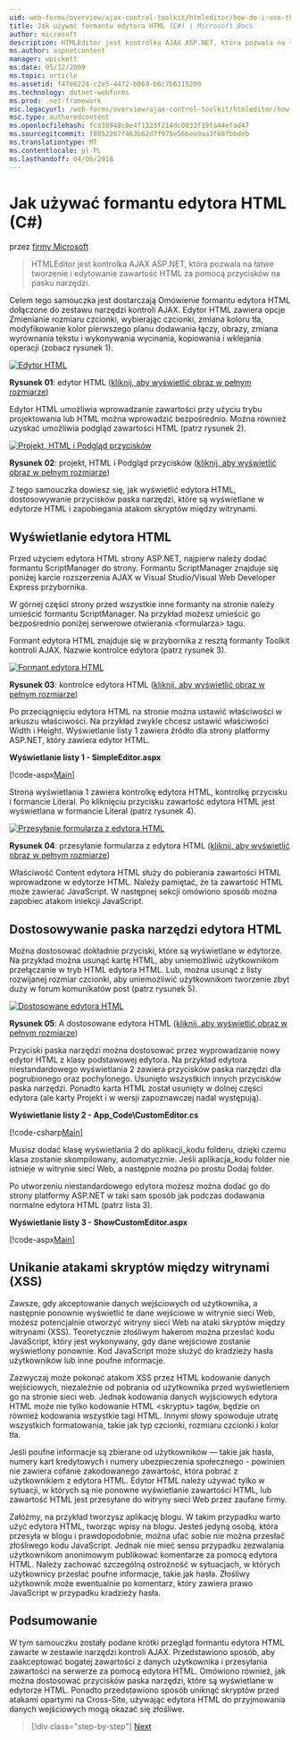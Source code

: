 ```yaml
---
uid: web-forms/overview/ajax-control-toolkit/htmleditor/how-do-i-use-the-html-editor-control-cs
title: Jak używać formantu edytora HTML (C#) | Microsoft Docs
author: microsoft
description: HTMLEditor jest kontrolka AJAX ASP.NET, która pozwala na łatwe tworzenie i edytowanie zawartość HTML za pomocą przycisków na pasku narzędzi.
ms.author: aspnetcontent
manager: wpickett
ms.date: 05/12/2009
ms.topic: article
ms.assetid: f47e6224-c2e5-4472-b069-b6c7b6115200
ms.technology: dotnet-webforms
ms.prod: .net-framework
msc.legacyurl: /web-forms/overview/ajax-control-toolkit/htmleditor/how-do-i-use-the-html-editor-control-cs
msc.type: authoredcontent
ms.openlocfilehash: fca18948c0e4f1323f214dc0033f19fa44efad47
ms.sourcegitcommit: f8852267f463b62d7f975e56bea9aa3f68fbbdeb
ms.translationtype: MT
ms.contentlocale: pl-PL
ms.lasthandoff: 04/06/2018
---
```

<a name="how-do-i-use-the-html-editor-control-c"></a>Jak używać formantu edytora HTML (C#)
====================
przez [firmy Microsoft](https://github.com/microsoft)

> HTMLEditor jest kontrolka AJAX ASP.NET, która pozwala na łatwe tworzenie i edytowanie zawartość HTML za pomocą przycisków na pasku narzędzi.


Celem tego samouczka jest dostarczają Omówienie formantu edytora HTML dołączone do zestawu narzędzi kontroli AJAX. Edytor HTML zawiera opcje Zmienianie rozmiaru czcionki, wybierając czcionki, zmiana koloru tła, modyfikowanie kolor pierwszego planu dodawania łączy, obrazy, zmiana wyrównania tekstu i wykonywania wycinania, kopiowania i wklejania operacji (zobacz rysunek 1).


[![Edytor HTML](how-do-i-use-the-html-editor-control-cs/_static/image1.jpg)](how-do-i-use-the-html-editor-control-cs/_static/image1.png)

**Rysunek 01**: edytor HTML ([kliknij, aby wyświetlić obraz w pełnym rozmiarze](how-do-i-use-the-html-editor-control-cs/_static/image2.png))


Edytor HTML umożliwia wprowadzanie zawartości przy użyciu trybu projektowania lub HTML można wprowadzić bezpośrednio. Można również uzyskać umożliwia podgląd zawartości HTML (patrz rysunek 2).


[![Projekt, HTML i Podgląd przycisków](how-do-i-use-the-html-editor-control-cs/_static/image2.jpg)](how-do-i-use-the-html-editor-control-cs/_static/image3.png)

**Rysunek 02**: projekt, HTML i Podgląd przycisków ([kliknij, aby wyświetlić obraz w pełnym rozmiarze](how-do-i-use-the-html-editor-control-cs/_static/image4.png))


Z tego samouczka dowiesz się, jak wyświetlić edytora HTML, dostosowywanie przycisków paska narzędzi, które są wyświetlane w edytorze HTML i zapobiegania atakom skryptów między witrynami.

## <a name="displaying-the-html-editor"></a>Wyświetlanie edytora HTML

Przed użyciem edytora HTML strony ASP.NET, najpierw należy dodać formantu ScriptManager do strony. Formantu ScriptManager znajduje się poniżej karcie rozszerzenia AJAX w Visual Studio/Visual Web Developer Express przybornika.

W górnej części strony przed wszystkie inne formanty na stronie należy umieścić formantu ScriptManager. Na przykład możesz umieścić go bezpośrednio poniżej serwerowe otwierania &lt;formularza&gt; tagu.

Formant edytora HTML znajduje się w przybornika z resztą formanty Toolkit kontroli AJAX. Nazwie kontrolce edytora (patrz rysunek 3).


[![Formant edytora HTML](how-do-i-use-the-html-editor-control-cs/_static/image3.jpg)](how-do-i-use-the-html-editor-control-cs/_static/image5.png)

**Rysunek 03**: kontrolce edytora HTML ([kliknij, aby wyświetlić obraz w pełnym rozmiarze](how-do-i-use-the-html-editor-control-cs/_static/image6.png))


Po przeciągnięciu edytora HTML na stronie można ustawić właściwości w arkuszu właściwości. Na przykład zwykle chcesz ustawić właściwości Width i Height. Wyświetlanie listy 1 zawiera źródło dla strony platformy ASP.NET, który zawiera edytor HTML.

**Wyświetlanie listy 1 - SimpleEditor.aspx**

[!code-aspx[Main](how-do-i-use-the-html-editor-control-cs/samples/sample1.aspx)]

Strona wyświetlania 1 zawiera kontrolkę edytora HTML, kontrolkę przycisku i formancie Literal. Po kliknięciu przycisku zawartość edytora HTML jest wyświetlana w formancie Literal (patrz rysunek 4).


[![Przesyłanie formularza z edytora HTML](how-do-i-use-the-html-editor-control-cs/_static/image4.jpg)](how-do-i-use-the-html-editor-control-cs/_static/image7.png)

**Rysunek 04**: przesyłanie formularza z edytora HTML ([kliknij, aby wyświetlić obraz w pełnym rozmiarze](how-do-i-use-the-html-editor-control-cs/_static/image8.png))


Właściwość Content edytora HTML służy do pobierania zawartości HTML wprowadzone w edytorze HTML. Należy pamiętać, że ta zawartość HTML może zawierać JavaScript. W następnej sekcji omówiono sposób można zapobiec atakom iniekcji JavaScript.

## <a name="customizing-the-html-editor-toolbar"></a>Dostosowywanie paska narzędzi edytora HTML

Można dostosować dokładnie przyciski, które są wyświetlane w edytorze. Na przykład można usunąć kartę HTML, aby uniemożliwić użytkownikom przełączanie w tryb HTML edytora HTML. Lub, można usunąć z listy rozwijanej rozmiar czcionki, aby uniemożliwić użytkownikom tworzenie zbyt duży w forum komunikatów post (patrz rysunek 5).


[![Dostosowane edytora HTML](how-do-i-use-the-html-editor-control-cs/_static/image5.jpg)](how-do-i-use-the-html-editor-control-cs/_static/image9.png)

**Rysunek 05**: A dostosowane edytora HTML ([kliknij, aby wyświetlić obraz w pełnym rozmiarze](how-do-i-use-the-html-editor-control-cs/_static/image10.png))


Przyciski paska narzędzi można dostosować przez wyprowadzanie nowy edytor HTML z klasy podstawowej edytora. Na przykład edytora niestandardowego wyświetlania 2 zawiera przycisków paska narzędzi dla pogrubionego oraz pochylonego. Usunięto wszystkich innych przycisków paska narzędzi. Ponadto karta HTML został usunięty w dolnej części edytora (ale karty Projekt i w wersji zapoznawczej nadal występują).

**Wyświetlanie listy 2 - App\_Code\CustomEditor.cs**

[!code-csharp[Main](how-do-i-use-the-html-editor-control-cs/samples/sample2.cs)]

Musisz dodać klasę wyświetlania 2 do aplikacji\_kodu folderu, dzięki czemu klasa zostanie skompilowany, automatycznie. Jeśli aplikacja\_kodu folder nie istnieje w witrynie sieci Web, a następnie można po prostu Dodaj folder.

Po utworzeniu niestandardowego edytora możesz można dodać go do strony platformy ASP.NET w taki sam sposób jak podczas dodawania normalne edytora HTML (patrz lista 3).

**Wyświetlanie listy 3 - ShowCustomEditor.aspx**

[!code-aspx[Main](how-do-i-use-the-html-editor-control-cs/samples/sample3.aspx)]

## <a name="avoiding-cross-site-scripting-xss-attacks"></a>Unikanie atakami skryptów między witrynami (XSS)

Zawsze, gdy akceptowanie danych wejściowych od użytkownika, a następnie ponownie wyświetlić te dane wejściowe w witrynie sieci Web, możesz potencjalnie otworzyć witryny sieci Web na ataki skryptów między witrynami (XSS). Teoretycznie złośliwym hakerom można przesłać kodu JavaScript, który jest wykonywany, gdy dane wejściowe zostanie wyświetlony ponownie. Kod JavaScript może służyć do kradzieży hasła użytkowników lub inne poufne informacje.

Zazwyczaj może pokonać atakom XSS przez HTML kodowanie danych wejściowych, niezależnie od pobrania od użytkownika przed wyświetleniem go na stronie sieci web. Jednak kodowania danych wyjściowych edytora HTML może nie tylko kodowanie HTML &lt;skryptu&gt; tagów, będzie on również kodowania wszystkie tagi HTML. Innymi słowy spowoduje utratę wszystkich formatowania, takie jak typ czcionki, rozmiaru czcionki i kolor tła.

Jeśli poufne informacje są zbierane od użytkowników — takie jak hasła, numery kart kredytowych i numery ubezpieczenia społecznego - powinien nie zawiera cofanie zakodowanego zawartość, która pobrać z użytkownikiem z edytora HTML. Edytor HTML należy używać tylko w sytuacji, w których są nie ponowne wyświetlanie zawartości HTML, lub zawartość HTML jest przesyłane do witryny sieci Web przez zaufane firmy.

Załóżmy, na przykład tworzysz aplikację blogu. W takim przypadku warto użyć edytora HTML, tworząc wpisy na blogu. Jesteś jedyną osobą, która przesyła w blogu i prawdopodobnie, można ufać sobie nie można przesłać złośliwego kodu JavaScript. Jednak nie mieć sensu przypadku zezwalania użytkownikom anonimowym publikować komentarze za pomocą edytora HTML. Należy zachować szczególną ostrożność w sytuacjach, w których użytkownicy przesłać poufne informacje, takie jak hasła. Złośliwy użytkownik może ewentualnie po komentarz, który zawiera prawo JavaScript w przypadku kradzieży hasła.

## <a name="summary"></a>Podsumowanie

W tym samouczku zostały podane krótki przegląd formantu edytora HTML zawarte w zestawie narzędzi kontroli AJAX. Przedstawiono sposób, aby zaakceptować bogatej zawartości z danych użytkownika i przesyłania zawartości na serwerze za pomocą edytora HTML. Omówiono również, jak można dostosować przycisków paska narzędzi, które są wyświetlane w edytorze HTML. Ponadto przedstawiono sposób uniknąć skryptów przed atakami opartymi na Cross-Site, używając edytora HTML do przyjmowania danych wejściowych mogą okazać się złośliwe.

> [!div class="step-by-step"]
> [Next](how-do-i-use-the-html-editor-control-vb.md)
